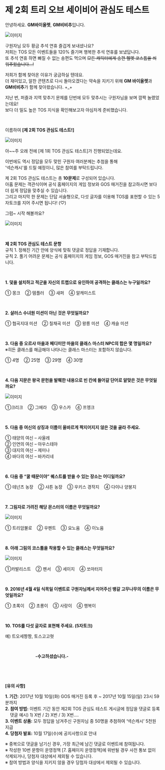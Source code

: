 # 제 2회 트리 오브 세이비어 관심도 테스트

안녕하세요. **GM바이올렛**, **GM비비추**입니다.

![이미지](./img/interest2-01.jpg)

구원자님 모두 황금 추석 연휴 즐겁게 보내셨나요?  
저희는 TOS 모든 이벤트들을 120% 즐기며 행복한 추석 연휴를 보냈답니다.  
또 추석 연휴 하면 빠질 수 없는 송편도 먹으며 ~~모든 캐릭터에게 송편 헬멧 코스튬을 씌워주웠습니다…!~~

저희가 함께 찾아온 이유가 궁금하실 텐데요.  
더 재미있고, 알찬 콘텐츠로 다시 돌아오겠다는 약속을 지키기 위해 **GM 바이올렛**과 **GM비비추**가 함께 찾아왔습니다. +_+

지난 번, 퍼즐과 지역 맞추기 문제를 단번에 모두 맞추시는 구원자님을 보며 깜짝 놀랬었는데요!  
보다 더 밀도 높은 TOS 지식을 확인해보고자 야심차게 준비했습니다.

&nbsp;

이름하여 **[제 2회 TOS 관심도 테스트!]**

![이미지](./img/interest2-02.gif)

아&#126;&#126;주 오래 전에 [제 1회 TOS 관심도 테스트]가 진행되었는데요.

이번에도 역시 정답을 모두 맞힌 구원자 여러분께는 추첨을 통해  
'넥슨캐시'를 드릴 예정이니, 많은 참여를 부탁드립니다.

제 2회 TOS 관심도 테스트는 총 **10문제**로 구성되어 있습니다.  
아홉 문제는 객관식이며 공식 홈페이지의 게임 정보와 GOS 매거진을 참고하시면 보다 더 쉽게 정답을 맞추실 수 있습니다.  
그리고 마지막 한 문제는 단답 서술형으로, 다섯 글자를 이용해 TOS를 표현할 수 있는 5자토크를 지어 주시면 됩니다! (♡)

그럼~ 시작 해볼까요?

![이미지](./img/interest2-03.png)

&nbsp;

**제 2회 TOS 관심도 테스트 문항**  
규칙 1. 정해진 기간 안에 양식에 맞춰 댓글로 정답을 기재합니다.  
규칙 2. 풀기 어려운 문제는 공식 홈페이지의 게임 정보, GOS 매거진을 참고 부탁드립니다.

&nbsp; 

**1. 덫을 설치하고 적군을 자신의 트랩으로 유인하여 공격하는 클래스는 누구일까요?**

① 몽크 &nbsp;&nbsp;&nbsp;② 템플러 &nbsp;&nbsp;&nbsp;③ 새퍼 &nbsp;&nbsp;&nbsp;④ 알캐미스트

&nbsp;

**2. 살러스 수녀원 미션이 아닌 것은 무엇일까요?**

① 협곡지대 미션 &nbsp;&nbsp;&nbsp;② 칠채곡 미션 &nbsp;&nbsp;&nbsp;③ 왕릉 미션 &nbsp;&nbsp;&nbsp;④ 캐슬 미션

&nbsp;

**3. 다음 중 오르샤 마을과 페디미안 마을의 클래스 마스터 NPC의 합은 몇 명일까요?**
&nbsp;&nbsp;&nbsp; ※히든 클래스를 해금해야 나타나는 클래스 마스터는 포함하지 않습니다.

① 4명 &nbsp;&nbsp;&nbsp;② 25명 &nbsp;&nbsp;&nbsp;③ 29명 &nbsp;&nbsp;&nbsp;④ 30명
 
&nbsp;

**4. 다음 지문은 왕국 문헌을 발췌한 내용으로 빈 칸에 들어갈 단어로 알맞은 것은 무엇일까요?**

![이미지](./img/interest2-04.png)

①크리크 &nbsp;&nbsp;&nbsp;② 그에라 &nbsp;&nbsp;&nbsp;③ 우스카 &nbsp;&nbsp;&nbsp;④ 프엥크

&nbsp;

**5. 다음 중 여신의 상징과 이름이 올바르게 짝지어지지 않은 것을 골라 주세요.**

① 태양의 여신 – 사울레  
② 인연의 여신 – 아우스테야  
③ 대지의 여신 – 제미나  
④ 바다의 여신 – 바카리네

&nbsp;

**6. 다음 중 “꿀 때문이야” 퀘스트를 받을 수 있는 장소는 어디일까요?**

① 테넌츠 농장 &nbsp;&nbsp;&nbsp;② 샤튼 농장 &nbsp;&nbsp;&nbsp;③ 우키스 경작지 &nbsp;&nbsp;&nbsp;④ 다이나 양봉지

&nbsp;

**7. 그림자로 가려진 해당 몬스터의 이름은 무엇일까요?**

![이미지](./img/interest2-05.png)

① 트리암불로 &nbsp;&nbsp;&nbsp;② 우펜트 &nbsp;&nbsp;&nbsp;③ 요노움 &nbsp;&nbsp;&nbsp;④ 이노움

&nbsp;

**8. 아래 그림의 코스튬을 착용할 수 있는 클래스는 무엇일까요?**

![이미지](./img/interest2-06.png)

①카발리스트 &nbsp;&nbsp;&nbsp;② 펜서 &nbsp;&nbsp;&nbsp;③ 세이지 &nbsp;&nbsp;&nbsp;④ 쏘마터지

&nbsp;

**9. 2016년 4월 4일 식목일 이벤트로 구원자님께서 지어주신 뱅갈 고무나무의 이름은 무엇일까요?**

① 초록이 &nbsp;&nbsp;&nbsp;② 초롱이 &nbsp;&nbsp;&nbsp;③ 사랑이 &nbsp;&nbsp;&nbsp;④ 행복이

&nbsp;

**10. TOS를 다섯 글자로 표현해 주세요. (5자토크)**

예) 트오세짱짱, 토스고고혓
 
&nbsp;

&nbsp;&nbsp;&nbsp;&nbsp;&nbsp;&nbsp;&nbsp;&nbsp;&nbsp;&nbsp;&nbsp;&nbsp;&nbsp;&nbsp;&nbsp;&nbsp;&nbsp;&nbsp;&nbsp;&nbsp;&nbsp;&nbsp;&nbsp;&nbsp; **-수고하셨습니다.-**

&nbsp;

&nbsp; 

**[유의 사항]**

**1. 기간:** 2017년 10월 10일(화) GOS 매거진 등록 후 ~ 2017년 10월 15일(일) 23시 59분까지  
**2. 참여 방법:** 이벤트 기간 동안 제2회 TOS 관심도 테스트 게시글에 정답을 댓글로 등록  
&nbsp;&nbsp;&nbsp; 댓글 예시) 1) X번 / 2) X번 / 3) X번….  
**3. 이벤트 상품:** 모두 정답을 남겨주신 구원자님 중 50명을 추첨하여 ‘넥슨캐시’ 5천원 지급  
**4. 당첨자 발표:** 10월 17일(수)에 공지사항으로 안내  

※ 중복으로 댓글을 남기신 경우, 가장 최근에 남긴 댓글로 이벤트에 참여됩니다.  
※ 작성한 10번 문항이 운영정책 [7. 홈페이지 운영정책]에 위반될 경우 사전 통보 없이 삭제되거나, 당첨자 대상에서 제외될 수 있습니다.  
※ 참여 방법과 양식을 지키지 않을 경우 당첨자 대상에서 제외될 수 있습니다.
